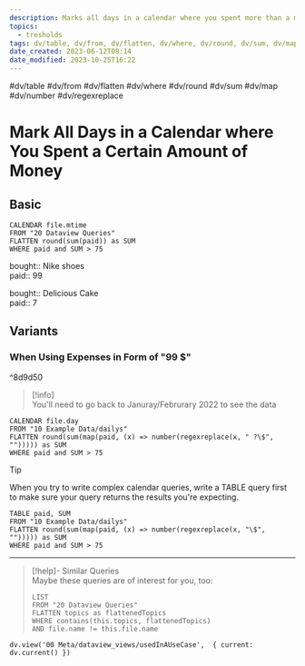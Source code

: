 ```yaml
---
description: Marks all days in a calendar where you spent more than a money limit (i.e. 75)
topics:
  - tresholds
tags: dv/table, dv/from, dv/flatten, dv/where, dv/round, dv/sum, dv/map, dv/number, dv/regexreplace
date_created: 2023-06-12T08:14
date_modified: 2023-10-25T16:22
---
```


#dv/table #dv/from #dv/flatten #dv/where #dv/round #dv/sum #dv/map #dv/number #dv/regexreplace

# Mark All Days in a Calendar where You Spent a Certain Amount of Money

## Basic

```dataview
CALENDAR file.mtime
FROM "20 Dataview Queries"
FLATTEN round(sum(paid)) as SUM
WHERE paid and SUM > 75
```

bought:: Nike shoes  
paid:: 99

bought:: Delicious Cake  
paid:: 7

## Variants

### When Using Expenses in Form of "99 $"

^8d9d50

> [!info]  
> You'll need to go back to Januray/Februrary 2022 to see the data

```dataview
CALENDAR file.day
FROM "10 Example Data/dailys"
FLATTEN round(sum(map(paid, (x) => number(regexreplace(x, " ?\$", ""))))) as SUM
WHERE paid and SUM > 75
```

> [!tip]  
> When you try to write complex calendar queries, write a TABLE query first to make sure your query returns the results you're expecting.

```dataview
TABLE paid, SUM
FROM "10 Example Data/dailys"
FLATTEN round(sum(map(paid, (x) => number(regexreplace(x, "\$", ""))))) as SUM
WHERE paid and SUM > 75
```

---

<!-- === end of query page ===  -->

> [!help]- Similar Queries  
> Maybe these queries are of interest for you, too:
> 
> ```dataview
> LIST
> FROM "20 Dataview Queries"
> FLATTEN topics as flattenedTopics
> WHERE contains(this.topics, flattenedTopics)
> AND file.name != this.file.name
> ```

```dataviewjs
dv.view('00 Meta/dataview_views/usedInAUseCase',  { current: dv.current() })
```
